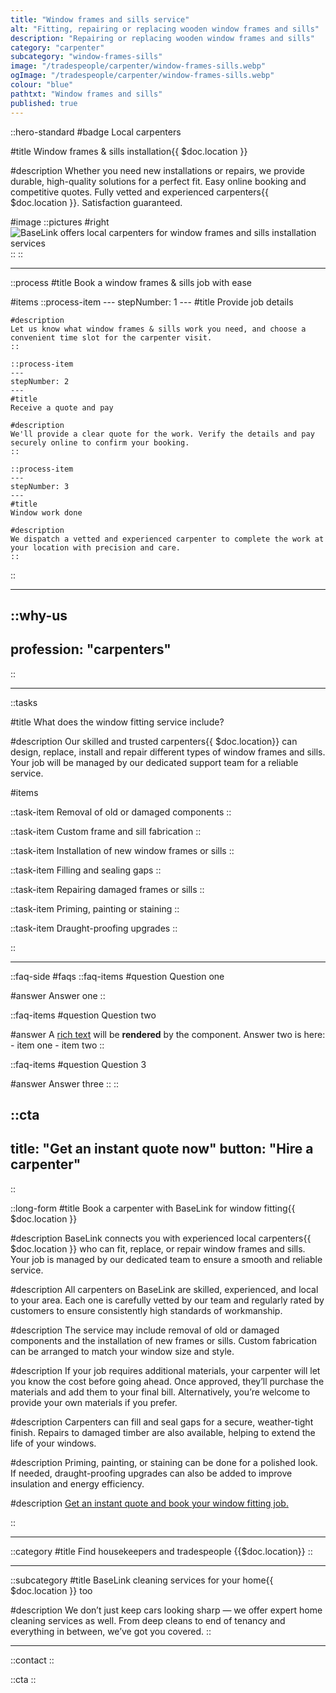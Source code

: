 ```yaml
---
title: "Window frames and sills service"
alt: "Fitting, repairing or replacing wooden window frames and sills"
description: "Repairing or replacing wooden window frames and sills"
category: "carpenter"
subcategory: "window-frames-sills"
image: "/tradespeople/carpenter/window-frames-sills.webp"
ogImage: "/tradespeople/carpenter/window-frames-sills.webp"
colour: "blue"
pathtxt: "Window frames and sills"
published: true
---
```


::hero-standard
#badge
Local carpenters

#title
Window frames & sills installation{{ $doc.location }}

#description
Whether you need new installations or repairs, we provide durable, high-quality solutions for a perfect fit. Easy online booking and competitive quotes. Fully vetted and experienced carpenters{{ $doc.location }}. Satisfaction guaranteed.

#image
    ::pictures
    #right
    ![BaseLink offers local carpenters for window frames and sills installation services](/tradespeople/carpenter/window-frames-sills.webp)
    ::
::

---

::process
#title
Book a window frames & sills job with ease

#items
    ::process-item
    ---
    stepNumber: 1
    ---
    #title
    Provide job details

    #description
    Let us know what window frames & sills work you need, and choose a convenient time slot for the carpenter visit.
    ::
    
    ::process-item
    ---
    stepNumber: 2
    ---
    #title
    Receive a quote and pay

    #description
    We'll provide a clear quote for the work. Verify the details and pay securely online to confirm your booking.
    ::

    ::process-item
    ---
    stepNumber: 3
    ---
    #title
    Window work done

    #description
    We dispatch a vetted and experienced carpenter to complete the work at your location with precision and care.
    ::
::

---

::why-us
---
profession: "carpenters"
---
::

---

::tasks

#title
What does the window fitting service include?

#description
Our skilled and trusted carpenters{{ $doc.location}} can design, replace, install and repair different types of window frames and sills. Your job will be managed by our dedicated support team for a reliable service.

#items

  ::task-item
  Removal of old or damaged components
  ::

  ::task-item
  Custom frame and sill fabrication
  ::

  ::task-item
  Installation of new window frames or sills
  ::

  ::task-item
  Filling and sealing gaps
  ::

  ::task-item
  Repairing damaged frames or sills
  ::

  ::task-item
  Priming, painting or staining
  ::

  ::task-item
  Draught-proofing upgrades
  ::

::

---

::faq-side
#faqs
  ::faq-items
  #question
  Question one

  #answer
  Answer one
  ::

  ::faq-items
  #question
  Question two

  #answer
  A [rich text](/services/commercial-cleaning) will be **rendered** by the component.
  Answer two is here:
    - item one
    - item two
  ::

  ::faq-items
  #question
  Question 3

  #answer
  Answer three
  ::
::

::cta
---
title: "Get an instant quote now"
button: "Hire a carpenter"
---
::

::long-form
#title
Book a carpenter with BaseLink for window fitting{{ $doc.location }}

#description
BaseLink connects you with experienced local carpenters{{ $doc.location }} who can fit, replace, or repair window frames and sills. Your job is managed by our dedicated team to ensure a smooth and reliable service.

#description
All carpenters on BaseLink are skilled, experienced, and local to your area. Each one is carefully vetted by our team and regularly rated by customers to ensure consistently high standards of workmanship.

#description
The service may include removal of old or damaged components and the installation of new frames or sills. Custom fabrication can be arranged to match your window size and style.

#description
If your job requires additional materials, your carpenter will let you know the cost before going ahead. Once approved, they’ll purchase the materials and add them to your final bill. Alternatively, you’re welcome to provide your own materials if you prefer.

#description
Carpenters can fill and seal gaps for a secure, weather-tight finish. Repairs to damaged timber are also available, helping to extend the life of your windows.

#description
Priming, painting, or staining can be done for a polished look. If needed, draught-proofing upgrades can also be added to improve insulation and energy efficiency.

#description
[Get an instant quote and book your window fitting job.](/services/tradespeople/quote?selection=carpenter&task=window-frames-sills)

::

---

::category
#title
Find housekeepers and tradespeople {{$doc.location}}
::

---

::subcategory
#title
BaseLink cleaning services for your home{{ $doc.location }} too

#description
We don’t just keep cars looking sharp — we offer expert home cleaning services as well. From deep cleans to end of tenancy and everything in between, we’ve got you covered.
::

---

::contact
::

::cta
::